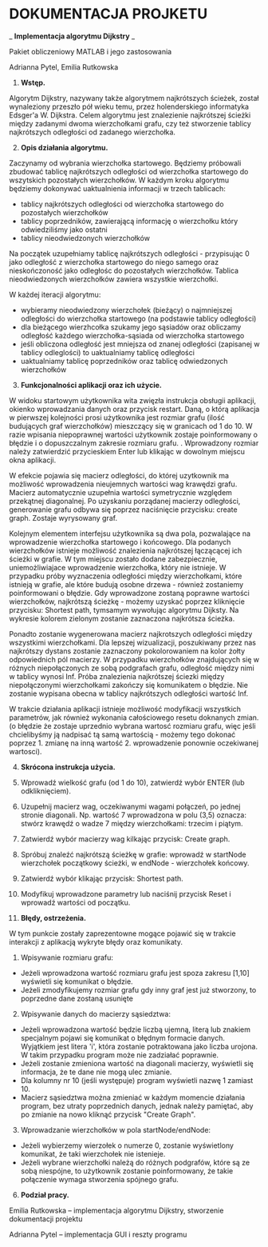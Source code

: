 # **DOKUMENTACJA PROJKETU**

_ **Implementacja algorytmu Dijkstry** _

Pakiet obliczeniowy MATLAB i jego zastosowania

Adrianna Pytel, Emilia Rutkowska

1. **Wstęp.**

Algorytm Dijkstry, nazywany także algorytmem najkrótszych ścieżek, został wynaleziony przeszło pół wieku temu, przez holenderskiego informatyka Edsger&#39;a W. Dijkstra. Celem algorytmu jest znalezienie najkrótszej ścieżki między zadanymi dwoma wierzchołkami grafu, czy też stworzenie tablicy najkrótszych odległości od zadanego wierzchołka.

2. **Opis działania algorytmu.**

Zaczynamy od wybrania wierzchołka startowego. Będziemy próbowali zbudować tablicę najkrótszych odległości od wierzchołka startowego do wszytskich pozostałych wierzchołków. W każdym kroku algorytmu będziemy dokonywać uaktualnienia informacji w trzech tablicach:

- tablicy najkrótszych odległości od wierzchołka startowego do pozostałych wierzchołków
- tablicy poprzedników, zawierającą informację o wierzchołku który odwiedziliśmy jako ostatni
- tablicy nieodwiedzonych wierzchołków

Na początek uzupełniamy tablicę najkrótszych odległości - przypisując 0 jako odległość z wierzchołka startowego do niego samego oraz nieskończoność jako odległośc do pozostałych wierzchołków. Tablica nieodwiedzonych wierzchołków zawiera wszystkie wierzchołki.

W każdej iteracji algorytmu:

- wybieramy nieodwiedzony wierzchołek (bieźący) o najmniejszej odległości do wierzchołka startowego (na podstawie tablicy odległości)
- dla bieżącego wierzhcołka szukamy jego sąsiadów oraz obliczamy odległość każdego wierzchołka-sąsiada od wierzchołka startowego
- jeśli obliczona odległość jest mniejsza od znanej odległości (zapisanej w tablicy odleglości) to uaktualniamy tablicę odległości
- uaktualniamy tablicę poprzedników oraz tablicę odwiedzonych wierzchołków

3. **Funkcjonalności aplikacji oraz ich użycie.**

W widoku startowym użytkownika wita zwięzła instrukcja obsługii aplikacji, okienko wprowadzania danych oraz przycisk restart. Daną, o którą aplikacja w pierwszej kolejności prosi użytkownika jest rozmiar grafu (ilość budujących graf wierzchołków) mieszczący się w granicach od 1 do 10. W razie wpisania niepoprawnej wartości użytkownik zostaje poinformowany o błędzie i o dopuszczalnym zakresie rozmiaru grafu. . Wprowadzony rozmiar należy zatwierdzić przycieskiem Enter lub klikając w dowolnym miejscu okna aplikacji.

W efekcie pojawia się macierz odległości, do której uzytkownik ma możliwość wprowadzenia nieujemnych wartości wag krawędzi grafu. Macierz automatycznie uzupełnia wartości symetrycznie względem przekątnej diagonalnej. Po uzyskaniu porządanej macierzy odległości, generowanie grafu odbywa się poprzez naciśnięcie przycisku: create graph. Zostaje wyrysowany graf.

Kolejnym elementem interfejsu użytkownika są dwa pola, pozwalające na wprowadzenie wierzchołka startowego i końcowego. Dla podanych wierzchołków istnieje możliwość znalezienia najkrótszej łączącącej ich ścieżki w grafie. W tym miejscu zostało dodane zabezpiecznie, uniemożliwiajace wprowadzenie wierzchołka, który nie istnieje. W przypadku próby wyznaczenia odległości między wierzchołkami, które istnieją w grafie, ale które budują osobne drzewa - również zostaniemy poinformowani o błędzie.
 Gdy wprowadzone zostaną poprawne wartości wierzchołków, najkrótszą ścieżkę - możemy uzyskać poprzez kliknięcie przycisku: Shortest path, tymsamym wywołując algorytmu Dijksty. Na wykresie kolorem zielonym zostanie zaznaczona najkrótsza ścieżka.

Ponadto zostanie wygenerowana macierz najkrotszych odległości między wszystkimi wierzchołkami. Dla lepszej wizualizacji, poszukiwany przez nas najkrótszy dystans zostanie zaznaczony pokolorowaniem na kolor żołty odpowiednich pól macierzy. W przypadku wierzchołków znajdujących się w różnych niepołączonych ze sobą podgrafach grafu, odległość między nimi w tablicy wynosi Inf. Próba znalezienia najkrótszej ściezki między niepołączonymi wierzchołkami zakończy się komunikatem o błędzie. Nie zostanie wypisana obecna w tablicy najkrótszych odległości wartość Inf.

W trakcie działania aplikacji istnieje możliwość modyfikacji wszystkich parametrów, jak również wykonania całościowego resetu doknanych zmian. (o błędzie że zostaje uprzednio wybrana wartosć rozmiaru grafu, więc jeśli chcielibyśmy ją nadpisać tą samą wartością - możemy tego dokonać poprzez 1. zmianę na inną wartość 2. wprowadzenie ponownie oczekiwanej wartosci).

4. **Skrócona instrukcja użycia.**

1. Wprowadź wielkość grafu (od 1 do 10), zatwierdź wybór ENTER (lub odkliknięciem).
2. Uzupełnij macierz wag, oczekiwanymi wagami połączeń, po jednej stronie diagonali. Np. wartość 7 wprowadzona w polu (3,5) oznacza: stwórz krawędź o wadze 7 między wierzchołkami: trzecim i piątym.
3. Zatwierdź wybór macierzy wag kilkając przycisk: Create graph.
4. Spróbuj znaleźć najkrótszą ścieżkę w grafie: wprowadź w startNode wierzchołek początkowy ścieżki, w endNode - wierzchołek końcowy.
5. Zatwierdź wybór klikając przycisk: Shortest path.
6. Modyfikuj wprowadzone parametry lub naciśnij przycisk Reset i wprowadź wartości od początku.

5. **Błędy, ostrzeżenia.**

W tym punkcie zostały zaprezentowne mogące pojawić się w trakcie interakcji z aplikacją wykryte błędy oraz komunikaty.

1. Wpisywanie rozmiaru grafu:
  - Jeżeli wprowadzona wartość rozmiaru grafu jest spoza zakresu [1,10] wyświetli się komunikat o błędzie.
  - Jeżeli zmodyfikujemy rozmiar grafu gdy inny graf jest już stworzony, to poprzedne dane zostaną usunięte
2. Wpisywanie danych do macierzy sąsiedztwa:
  - Jeżeli wprowadzona wartość będzie liczbą ujemną, literą lub znakiem specjalnym pojawi się komunikat o błędnym formacie danych. Wyjątkiem jest litera &#39;i&#39;, która zostanie potraktowana jako liczba urojona. W takim przypadku program może nie zadziałać poprawnie.
  - Jeżeli zostanie zmieniona wartość na diagonali macierzy, wyświetli się informacja, że te dane nie mogą ulec zmianie.
  - Dla kolumny nr 10 (jeśli występuje) program wyświetli nazwę 1 zamiast 10.
  - Macierz sąsiedztwa można zmieniać w każdym momencie działania program, bez utraty poprzednich danych, jednak należy pamiętać, aby po zmianie na nowo kliknąć przycisk &quot;Create Graph&quot;.
3. Wprowadzanie wierzchołków w pola startNode/endNode:
  - Jeżeli wybierzemy wierzołek o numerze 0, zostanie wyświetlony komunikat, że taki wierzchołek nie istenieje.
  - Jeżeli wybrane wierzchołki należą do różnych podgrafów, które są ze sobą niespójne, to użytkownik zostanie poinformowany, że takie połączenie wymaga stworzenia spójnego grafu.

6. **Podział pracy.**

Emilia Rutkowska – implementacja algorytmu Dijkstry, stworzenie dokumentacji projektu

Adrianna Pytel – implementacja GUI i reszty programu